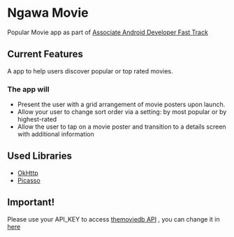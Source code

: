# Ngawa Movie 

Popular Movie app as part of [Associate Android Developer Fast Track](https://www.udacity.com/course/associate-android-developer-fast-track--nd818)

## Current Features
A app to help users discover popular or top rated movies.

### The app will
* Present the user with a grid arrangement of movie posters upon launch.
* Allow your user to change sort order via a setting: by most popular or by highest-rated
* Allow the user to tap on a movie poster and transition to a details screen with additional information

## Used Libraries
* [OkHttp](https://github.com/square/okhttp)
* [Picasso](http://square.github.io/picasso/)

## Important!
Please use your API_KEY to access [themoviedb API](https://www.themoviedb.org/) , you can change it in [here](https://github.com/gunchungpyo/Ngawa-Movie/blob/master/app/src/main/java/com/viv/gunchung/ngawamovie/utilities/MovieUtils.java#L32)

